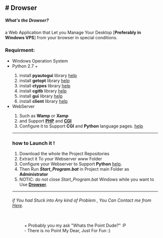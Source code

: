 <h2># Drowser</h2>
<h5>What's the Drowser?</h5>a Web Application that Let you Manage Your Desktop [<b>Preferably in Windows VPS</b>] from your browser in special conditions.<br>
<h3>Requirment:</h3>
<ul>
<li>Windows Operation System</li>
<li>Python 2.7 +</li>
<ol>
<li>install <b>pyautogui</b> library <a href='https://www.google.com/search?q=install puautogui library in python by pip'>help</a></li>
<li>install <b>getopt</b> library <a href='https://www.google.com/search?q=install getopt library in python by pip'>help</a></li>
<li>install <b>ctypes</b> library <a href='https://www.google.com/search?q=install ctypes library in python by pip'>help</a></li>
<li>install <b>cgitb</b> library <a href='https://www.google.com/search?q=install cgitb library in python by pip'>help</a></li>
<li>install <b>gui</b> library <a href='https://www.google.com/search?q=install gui library in python by pip'>help</a></li>
<li>install <b>client</b> library <a href='https://www.google.com/search?q=install client library in python by pip'>help</a></li>
</ol>
<li>WebServer</li>
<ol>
<li>Such as <b>Wamp</b> or <b>Xamp</b></li>
<li>and Support <b><a href='http://php.net'>PHP</a></b> and <b><a href='https://www.w3.org/CGI/'>CGI</a></b></li>
<li>Configure it to Support <b>CGI</b> and <b>Python</b> language pages. <a href='https://www.google.com/search?q=Configure CGI and Python in Wamp'>help</a></li>
</ol>
<hr>
<h3>how to Launch it !</h3>
<ol>
<li>Download the whole the Project Repositories</li>
<li>Extract it To your Webserver <i>www</i> Folder</li>
<li>Configure your Webserver to Support <b>Python</b> <a href='https://stackoverflow.com/questions/2137394/how-to-setup-and-run-python-on-wampserver'>help</a>.</li>
<li>Then Run <b><i>Start_Program.bat</i></b> in Project main Folder as <b>Administrator</b></li>
<li>NOTIC: do not close <i>Start_Program.bat</i> Windows while you want to Use <b><a href='https://github.com/SaeedEY/Drowser'>Drowser</a></b>.</li>
</ol>
<hr>
<h6><p>if You had Stuck into Any kind of Problem , You Can Contact me from <a href='https://saeedey.com/?lang=en#ContactMe'>Here</a>.</h6>
<br>
&nbsp&nbsp&nbsp&nbsp&nbsp&nbsp&nbsp&nbsp&nbsp&nbsp+ Probably you my ask "Whats the Point Dude?" :P<br>
&nbsp&nbsp&nbsp&nbsp&nbsp&nbsp&nbsp&nbsp&nbsp&nbsp- There is no Point My Dear, Just For Fun :)
